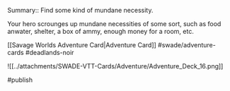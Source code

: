 Summary:: Find some kind of mundane necessity.

Your hero scrounges up mundane necessities of some sort, such as food anwater, shelter, a box of ammy, enough money for a room, etc.

[[Savage Worlds Adventure Card|Adventure Card]] #swade/adventure-cards #deadlands-noir 

![[../attachments/SWADE-VTT-Cards/Adventure/Adventure_Deck_16.png]]

#publish 
